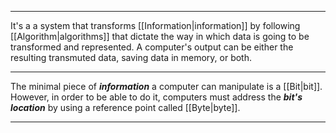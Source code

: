 ***

It's a a system that transforms [[Information|information]] by following [[Algorithm|algorithms]] that dictate the way in which data is going to be transformed and represented. A computer's output can be either the resulting transmuted data, saving data in memory, or both. 

***

The minimal piece of ***information*** a computer can manipulate is a [[Bit|bit]]. However, in order to be able to do it, computers must address the ***bit's location*** by using a reference point called [[Byte|byte]].

***

